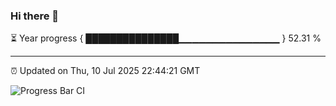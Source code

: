### Hi there 👋

⏳ Year progress { ███████████████▁▁▁▁▁▁▁▁▁▁▁▁▁▁▁ } 52.31 %

---

⏰ Updated on Thu, 10 Jul 2025 22:44:21 GMT

![Progress Bar CI](https://github.com/IshwaranRudhara/GIT-ACTION/workflows/Progress%20Bar%20CI/badge.svg)
